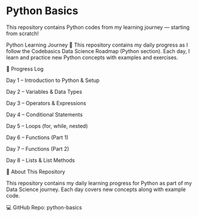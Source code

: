 # Python Basics

This repository contains Python codes from my learning journey — starting from scratch!


Python Learning Journey 🚀
This repository contains my daily progress as I follow the Codebasics Data Science Roadmap (Python section). Each day, I learn and practice new Python concepts with examples and exercises.


📅 Progress Log

Day 1 – Introduction to Python & Setup

Day 2 – Variables & Data Types

Day 3 – Operators & Expressions

Day 4 – Conditional Statements

Day 5 – Loops (for, while, nested)

Day 6 – Functions (Part 1)

Day 7 – Functions (Part 2)

Day 8 – Lists & List Methods

📂 About This Repository

This repository contains my daily learning progress for Python as part of my Data Science journey. Each day covers new concepts along with example code.

💻 GitHub Repo: python-basics


